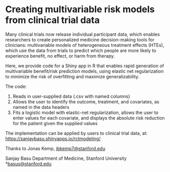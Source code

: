 # Creating multivariable risk models from clinical trial data

Many clinical trials now release individual participant data, which enables researchers to create personalized medicine decision-making tools for clinicians: multivariable models of heterogeneous treatment effects (HTEs), which use the data from trials to predict which people are more likely to experience benefit, no effect, or harm from therapy.

Here, we provide code for a Shiny app in R that enables rapid generation of multivariable benefit/risk prediction models, using elastic net regularization to minimize the risk of overfitting and maximize generalizability.

The code:
1. Reads in user-supplied data (.csv with named columns)
2. Allows the user to identify the outcome, treatment, and covariates, as named in the data headers
3. Fits a logistic model with elastic-net regularization, allows the user to enter values for each covariate, and displays the absolute risk reduction for the patient given the supplied values

The implementation can be applied by users to clinical trial data, at:
https://sanjaybasu.shinyapps.io/rctmodeling/

Thanks to Jonas Kemp, jbkemp7@stanford.edu

Sanjay Basu
Department of Medicine, Stanford University
*basus@stanford.edu
